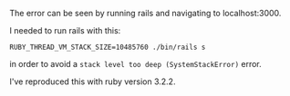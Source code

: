 The error can be seen by running rails and navigating to localhost:3000.

I needed to run rails with this:
```
RUBY_THREAD_VM_STACK_SIZE=10485760 ./bin/rails s
```
in order to avoid a `stack level too deep (SystemStackError)` error.

I've reproduced this with ruby version 3.2.2.
